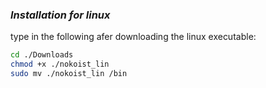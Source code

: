 ### ***Installation for linux***
type in the following afer downloading the linux executable:
```sh
cd ./Downloads
chmod +x ./nokoist_lin
sudo mv ./nokoist_lin /bin
```
